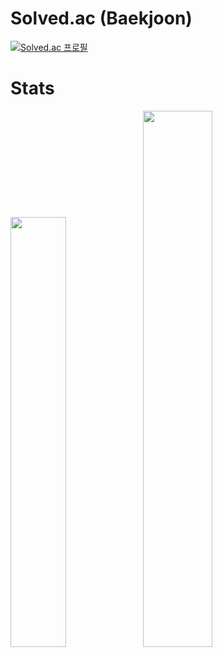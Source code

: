 # Solved.ac (Baekjoon)
[![Solved.ac 프로필](http://mazassumnida.wtf/api/v2/generate_badge?boj=jw1211)](https://solved.ac/jw1211)

# Stats

<img src="https://github-readme-stats.vercel.app/api/top-langs/?username=w0dnj5&layout=compact&show_icons=true&theme=dark&hide_border=true&bg_color=20232a&icon_color=58A6FF&text_color=fff&title_color=6DB33F&count_private=true&exclude_repo=Face-Transfer-Application" width=42% /><img src="https://github-readme-stats.vercel.app/api?username=w0dnj5&show_icons=true&theme=dark&hide_border=true&bg_color=20232a&icon_color=6DB33F&text_color=fff&title_color=6DB33F&count_private=true" width=46.9% />

<!--
**wodnj5/wodnj5** is a ✨ _special_ ✨ repository because its `README.md` (this file) appears on your GitHub profile.

Here are some ideas to get you started:

- 🔭 I’m currently working on ...
- 🌱 I’m currently learning ...
- 👯 I’m looking to collaborate on ...
- 🤔 I’m looking for help with ...
- 💬 Ask me about ...
- 📫 How to reach me: ...
- 😄 Pronouns: ...
- ⚡ Fun fact: ...
-->

